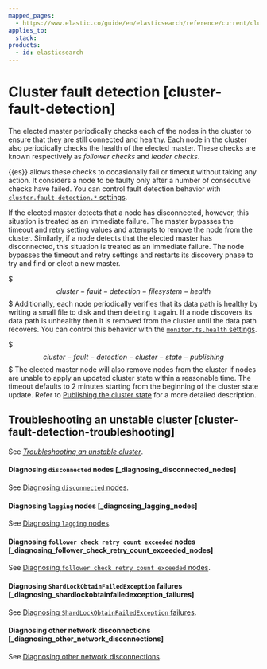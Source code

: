 ```yaml
---
mapped_pages:
  - https://www.elastic.co/guide/en/elasticsearch/reference/current/cluster-fault-detection.html
applies_to:
  stack:
products:
  - id: elasticsearch
---
```


# Cluster fault detection [cluster-fault-detection]

The elected master periodically checks each of the nodes in the cluster to ensure that they are still connected and healthy. Each node in the cluster also periodically checks the health of the elected master. These checks are known respectively as *follower checks* and *leader checks*.

{{es}} allows these checks to occasionally fail or timeout without taking any action. It considers a node to be faulty only after a number of consecutive checks have failed. You can control fault detection behavior with [`cluster.fault_detection.*` settings](elasticsearch://reference/elasticsearch/configuration-reference/discovery-cluster-formation-settings.md).

If the elected master detects that a node has disconnected, however, this situation is treated as an immediate failure. The master bypasses the timeout and retry setting values and attempts to remove the node from the cluster. Similarly, if a node detects that the elected master has disconnected, this situation is treated as an immediate failure. The node bypasses the timeout and retry settings and restarts its discovery phase to try and find or elect a new master.

$$$cluster-fault-detection-filesystem-health$$$
Additionally, each node periodically verifies that its data path is healthy by writing a small file to disk and then deleting it again. If a node discovers its data path is unhealthy then it is removed from the cluster until the data path recovers. You can control this behavior with the [`monitor.fs.health` settings](elasticsearch://reference/elasticsearch/configuration-reference/discovery-cluster-formation-settings.md).

$$$cluster-fault-detection-cluster-state-publishing$$$
The elected master node will also remove nodes from the cluster if nodes are unable to apply an updated cluster state within a reasonable time. The timeout defaults to 2 minutes starting from the beginning of the cluster state update. Refer to [Publishing the cluster state](cluster-state-overview.md#cluster-state-publishing) for a more detailed description.

## Troubleshooting an unstable cluster [cluster-fault-detection-troubleshooting]

See [*Troubleshooting an unstable cluster*](../../../troubleshoot/elasticsearch/troubleshooting-unstable-cluster.md).


#### Diagnosing `disconnected` nodes [_diagnosing_disconnected_nodes]

See [Diagnosing `disconnected` nodes](../../../troubleshoot/elasticsearch/troubleshooting-unstable-cluster.md#troubleshooting-unstable-cluster-disconnected).


#### Diagnosing `lagging` nodes [_diagnosing_lagging_nodes]

See [Diagnosing `lagging` nodes](../../../troubleshoot/elasticsearch/troubleshooting-unstable-cluster.md#troubleshooting-unstable-cluster-lagging).


#### Diagnosing `follower check retry count exceeded` nodes [_diagnosing_follower_check_retry_count_exceeded_nodes]

See [Diagnosing `follower check retry count exceeded` nodes](../../../troubleshoot/elasticsearch/troubleshooting-unstable-cluster.md#troubleshooting-unstable-cluster-follower-check).


#### Diagnosing `ShardLockObtainFailedException` failures [_diagnosing_shardlockobtainfailedexception_failures]

See [Diagnosing `ShardLockObtainFailedException` failures](../../../troubleshoot/elasticsearch/troubleshooting-unstable-cluster.md#troubleshooting-unstable-cluster-shardlockobtainfailedexception).


#### Diagnosing other network disconnections [_diagnosing_other_network_disconnections]

See [Diagnosing other network disconnections](../../../troubleshoot/elasticsearch/troubleshooting-unstable-cluster.md#troubleshooting-unstable-cluster-network).


